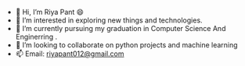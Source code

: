 - 👋 Hi, I’m Riya Pant 😄
- 👀 I’m interested in exploring new things and technologies.
- 🌱 I’m currently pursuing my graduation in Computer Science And Enginerring .
- 💞️ I’m looking to collaborate on python projects and machine learning 
- 📫 Email: riyapant012@gmail.com

<!---
riyapant-source/riyapant-source is a ✨ special ✨ repository because its `README.md` (this file) appears on your GitHub profile.
You can click the Preview link to take a look at your changes.
--->

